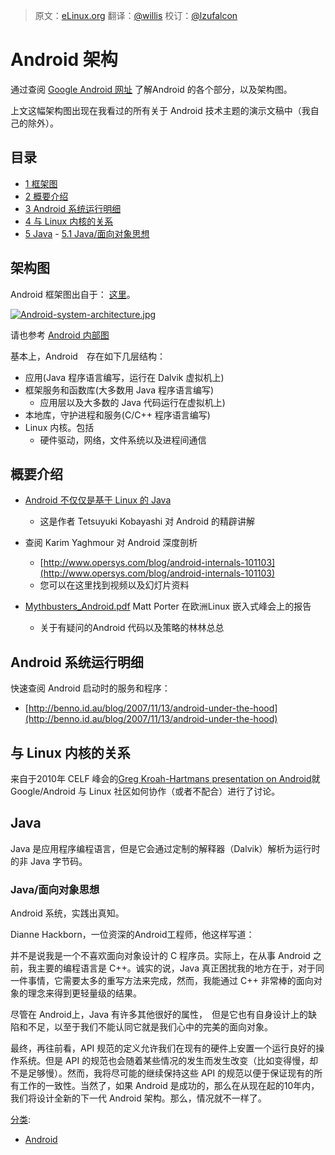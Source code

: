 > 原文：[eLinux.org](http://eLinux.org/Android_Architecture "http://eLinux.org/Android_Architecture")
> 翻译：[@willis](https://github.com/lovelers)
> 校订：[@lzufalcon](https://github.com/lzufalcon)


# Android 架构



通过查阅 [Google Android 网址](http://developer.android.com/guide/basics/what-is-android.html) 了解Android 的各个部分，以及架构图。

上文这幅架构图出现在我看过的所有关于 Android 技术主题的演示文稿中（我自己的除外）。

## 目录

-   [1 框架图](#architecture-diagram)
-   [2 概要介绍](#overview-presentations)
-   [3 Android 系统运行明细](#breakdown-of-running-android-system)
-   [4 与 Linux 内核的关系](#relation-to-the-linux-kernel)
-   [5 Java](#java)
        -   [5.1 Java/面向对象思想](#java-object-oriented-phoilosophy)

## 架构图

Android 框架图出自于：
[这里](http://developer.android.com/images/system-architecture.jpg)。

[![Android-system-architecture.jpg](http://eLinux.org/images/c/c2/Android-system-architecture.jpg)](http://eLinux.org/File:Android-system-architecture.jpg)

请也参考 [Android 内部图](http://www.makelinux.net/android/internals/)

基本上，Android　存在如下几层结构：

-   应用(Java 程序语言编写，运行在 Dalvik 虚拟机上)
-   框架服务和函数库(大多数用 Java 程序语言编写)
    -   应用层以及大多数的 Java 代码运行在虚拟机上)
-   本地库，守护进程和服务(C/C++ 程序语言编写)
-   Linux 内核。包括
    -   硬件驱动，网络，文件系统以及进程间通信

## 概要介绍

-   [Android 不仅仅是基于 Linux 的 Java](http://kobablog.wordpress.com/2011/05/22/android-is-not-just-java-on-linux/)
    -   这是作者 Tetsuyuki Kobayashi 对 Android 的精辟讲解

-   查阅 Karim Yaghmour 对 Android 深度剖析
    -   [http://www.opersys.com/blog/android-internals-101103](http://www.opersys.com/blog/android-internals-101103)
    -   您可以在这里找到视频以及幻灯片资料

-   [Mythbusters\_Android.pdf](http://eLinux.org/images/2/2d/Mythbusters_Android.pdf "Mythbusters Android.pdf")
    Matt Porter 在欧洲Linux 嵌入式峰会上的报告
    -   关于有疑问的Android 代码以及策略的林林总总

## Android 系统运行明细

快速查阅 Android 启动时的服务和程序：

-   [http://benno.id.au/blog/2007/11/13/android-under-the-hood](http://benno.id.au/blog/2007/11/13/android-under-the-hood)

## 与 Linux 内核的关系

来自于2010年 CELF 峰会的[Greg Kroah-Hartmans presentation on Android](http://github.com/gregkh/android-presentation/downloads)就 Google/Android 与 Linux 社区如何协作（或者不配合）进行了讨论。

## Java

Java 是应用程序编程语言，但是它会通过定制的解释器（Dalvik）解析为运行时的非 Java 字节码。

### Java/面向对象思想

Android 系统，实践出真知。

Dianne Hackborn，一位资深的Android工程师，他这样写道：

并不是说我是一个不喜欢面向对象设计的 C 程序员。实际上，在从事 Android 之前，我主要的编程语言是 C++。诚实的说，Java 真正困扰我的地方在于，对于同一件事情，它需要太多的重写方法来完成，然而，我能通过 C++ 非常棒的面向对象的理念来得到更轻量级的结果。

尽管在 Android上，Java 有许多其他很好的属性，　但是它也有自身设计上的缺陷和不足，以至于我们不能认同它就是我们心中的完美的面向对象。

最终，再往前看，API 规范的定义允许我们在现有的硬件上安置一个运行良好的操作系统。但是 API 的规范也会随着某些情况的发生而发生改变（比如变得慢，却不是足够慢）。然而，我将尽可能的继续保持这些 API 的规范以便于保证现有的所有工作的一致性。当然了，如果 Android 是成功的，那么在从现在起的10年内，我们将设计全新的下一代 Android 架构。那么，情况就不一样了。




[分类](http://eLinux.org/Special:Categories "Special:Categories"):

-   [Android](http://eLinux.org/Category:Android "Category:Android")

